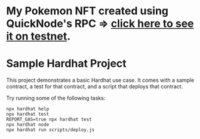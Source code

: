 # My Pokemon NFT created using QuickNode's RPC => [click here to see it on testnet](https://goerli.etherscan.io/address/0x7687FD63380506a9cF2Ae0e28595769DEE16E242).


# Sample Hardhat Project

This project demonstrates a basic Hardhat use case. It comes with a sample contract, a test for that contract, and a script that deploys that contract.

Try running some of the following tasks:

```shell
npx hardhat help
npx hardhat test
REPORT_GAS=true npx hardhat test
npx hardhat node
npx hardhat run scripts/deploy.js
```
